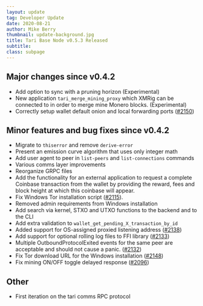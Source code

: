 ```yaml
---
layout: update
tag: Developer Update
date: 2020-08-21
author: Mike Berry
thumbnail: update-background.jpg
title: Tari Base Node v0.5.3 Released
subtitle:
class: subpage
---
```


## Major changes since v0.4.2

- Add option to sync with a pruning horizon (Experimental)
- New application `tari_merge_mining_proxy` which XMRig can be connected
  to in order to merge mine Monero blocks. (Experimental)
- Correctly setup wallet default onion and local forwarding ports ([#2150](https://github.com/tari-project/tari/pull/2150))

## Minor features and bug fixes since v0.4.2

- Migrate to `thiserror` and remove `derive-error`
- Present an emission curve algorithm that uses only integer math
- Add user agent to peer in `list-peers` and `list-connections` commands
- Various comms layer improvements
- Reorganize GRPC files
- Add the functionality for an external application to request a complete
  Coinbase transaction from the wallet by providing the reward, fees and block
  height at which this coinbase will appear.
- Fix Windows Tor installation script ([#2115](https://github.com/tari-project/tari/pull/2115)).
- Removed admin requirements from Windows installation
- Add search via kernel, STXO and UTXO functions to the backend and to the CLI
- Add extra validation to `wallet_get_pending_X_transaction_by_id`
- Added support for OS-assigned proxied listening address ([#2138](https://github.com/tari-project/tari/pull/2138))
- Add support for optional rolling log files to FFI library ([#2133](https://github.com/tari-project/tari/pull/2133))
- Multiple OutboundProtocolExited events for the same peer are acceptable
  and should not cause a panic. ([#2132](https://github.com/tari-project/tari/pull/2132))
- Fix Tor download URL for the Windows installation ([#2148](https://github.com/tari-project/tari/pull/2148))
- Fix mining ON/OFF toggle delayed response ([#2096](https://github.com/tari-project/tari/pull/2096))

## Other

- First iteration on the tari comms RPC protocol
